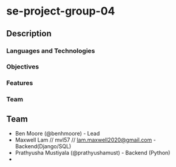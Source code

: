 # se-project-group-04
## Description

### Languages and Technologies

### Objectives

### Features

### Team
## Team
- Ben Moore (@benhmoore) - Lead
- Maxwell Lam // mvl57 // lam.maxwell2020@gmail.com - Backend(Django/SQL)
- Prathyusha Mustiyala (@prathyushamust) - Backend (Python)
-
